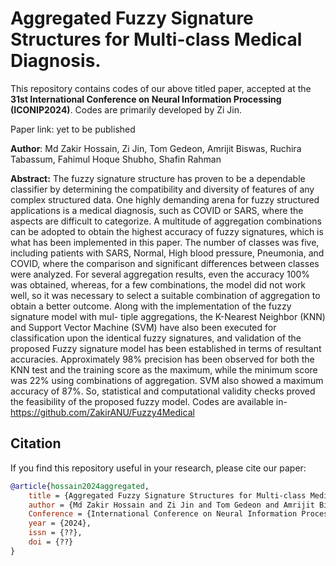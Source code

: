 # Aggregated Fuzzy Signature Structures for Multi-class Medical Diagnosis. 
This repository contains codes of our above titled paper, accepted at the **31st International Conference on Neural Information Processing (ICONIP2024)**. Codes are primarily developed by Zi Jin.

Paper link: yet to be published

**Author**: Md Zakir Hossain, Zi Jin, Tom Gedeon, Amrijit Biswas, Ruchira Tabassum, Fahimul Hoque Shubho, Shafin Rahman <br>

**Abstract:** The fuzzy signature structure has proven to be a dependable classifier by determining the compatibility and diversity of features
of any complex structured data. One highly demanding arena for fuzzy
structured applications is a medical diagnosis, such as COVID or SARS,
where the aspects are difficult to categorize. A multitude of aggregation combinations can be adopted to obtain the highest accuracy of
fuzzy signatures, which is what has been implemented in this paper.
The number of classes was five, including patients with SARS, Normal,
High blood pressure, Pneumonia, and COVID, where the comparison
and significant differences between classes were analyzed. For several aggregation results, even the accuracy 100% was obtained, whereas, for a
few combinations, the model did not work well, so it was necessary to
select a suitable combination of aggregation to obtain a better outcome.
Along with the implementation of the fuzzy signature model with mul-
tiple aggregations, the K-Nearest Neighbor (KNN) and Support Vector
Machine (SVM) have also been executed for classification upon the identical fuzzy signatures, and validation of the proposed Fuzzy signature
model has been established in terms of resultant accuracies. Approximately 98% precision has been observed for both the KNN test and
the training score as the maximum, while the minimum score was 22%
using combinations of aggregation. SVM also showed a maximum accuracy of 87%. So, statistical and computational validity checks proved the
feasibility of the proposed fuzzy model. Codes are available in- https://github.com/ZakirANU/Fuzzy4Medical

## Citation
If you find this repository useful in your research, please cite our paper:
```bibtex
@article{hossain2024aggregated,
    title = {Aggregated Fuzzy Signature Structures for Multi-class Medical Diagnosis},
    author = {Md Zakir Hossain and Zi Jin and Tom Gedeon and Amrijit Biswas and Ruchira Tabassum and Fahimul Hoque Shubho and Shafin Rahman},
    Conference = {International Conference on Neural Information Processing},
    year = {2024},
    issn = {??},
    doi = {??}
}
```
